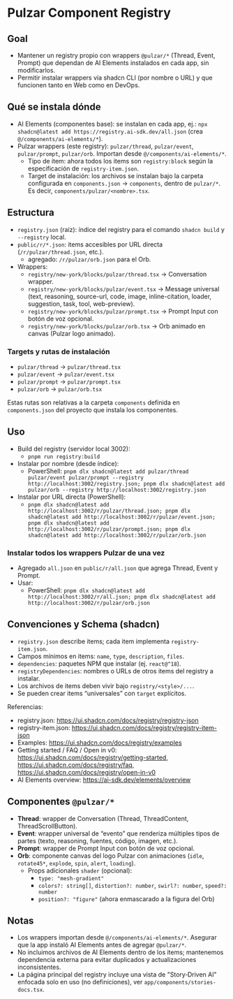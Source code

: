 # Pulzar Component Registry

## Goal
- Mantener un registry propio con wrappers `@pulzar/*` (Thread, Event, Prompt) que dependan de AI Elements instalados en cada app, sin modificarlos.
- Permitir instalar wrappers vía shadcn CLI (por nombre o URL) y que funcionen tanto en Web como en DevOps.

## Qué se instala dónde
- AI Elements (componentes base): se instalan en cada app, ej.: `npx shadcn@latest add https://registry.ai-sdk.dev/all.json` (crea `@/components/ai-elements/*`).
- Pulzar wrappers (este registry): `pulzar/thread`, `pulzar/event`, `pulzar/prompt`, `pulzar/orb`. Importan desde `@/components/ai-elements/*`.
  - Tipo de item: ahora todos los items son `registry:block` según la especificación de `registry-item.json`.
  - Target de instalación: los archivos se instalan bajo la carpeta configurada en `components.json` → `components`, dentro de `pulzar/*`. Es decir, `components/pulzar/<nombre>.tsx`.

## Estructura
- `registry.json` (raíz): índice del registry para el comando `shadcn build` y `--registry` local.
- `public/r/*.json`: items accesibles por URL directa (`/r/pulzar/thread.json`, etc.).
  - agregado: `/r/pulzar/orb.json` para el Orb.
- Wrappers:
  - `registry/new-york/blocks/pulzar/thread.tsx` → Conversation wrapper.
  - `registry/new-york/blocks/pulzar/event.tsx` → Message universal (text, reasoning, source-url, code, image, inline-citation, loader, suggestion, task, tool, web-preview).
  - `registry/new-york/blocks/pulzar/prompt.tsx` → Prompt Input con botón de voz opcional.
  - `registry/new-york/blocks/pulzar/orb.tsx` → Orb animado en canvas (Pulzar logo animado).

### Targets y rutas de instalación
- `pulzar/thread` → `pulzar/thread.tsx`
- `pulzar/event` → `pulzar/event.tsx`
- `pulzar/prompt` → `pulzar/prompt.tsx`
- `pulzar/orb` → `pulzar/orb.tsx`

Estas rutas son relativas a la carpeta `components` definida en `components.json` del proyecto que instala los componentes.

## Uso
- Build del registry (servidor local 3002):
  - `pnpm run registry:build`
- Instalar por nombre (desde índice):
  - PowerShell: `pnpm dlx shadcn@latest add pulzar/thread pulzar/event pulzar/prompt --registry http://localhost:3002/registry.json; pnpm dlx shadcn@latest add pulzar/orb --registry http://localhost:3002/registry.json`
- Instalar por URL directa (PowerShell):
  - `pnpm dlx shadcn@latest add http://localhost:3002/r/pulzar/thread.json; pnpm dlx shadcn@latest add http://localhost:3002/r/pulzar/event.json; pnpm dlx shadcn@latest add http://localhost:3002/r/pulzar/prompt.json; pnpm dlx shadcn@latest add http://localhost:3002/r/pulzar/orb.json`

### Instalar todos los wrappers Pulzar de una vez
- Agregado `all.json` en `public/r/all.json` que agrega Thread, Event y Prompt.
- Usar:
  - PowerShell: `pnpm dlx shadcn@latest add http://localhost:3002/r/all.json; pnpm dlx shadcn@latest add http://localhost:3002/r/pulzar/orb.json`

## Convenciones y Schema (shadcn)
- `registry.json` describe items; cada item implementa `registry-item.json`.
- Campos mínimos en items: `name`, `type`, `description`, `files`.
- `dependencies`: paquetes NPM que instalar (ej. `react@^18`).
- `registryDependencies`: nombres o URLs de otros items del registry a instalar.
- Los archivos de items deben vivir bajo `registry/<style>/...`.
- Se pueden crear items “universales” con `target` explícitos.

Referencias:
- registry.json: https://ui.shadcn.com/docs/registry/registry-json
- registry-item.json: https://ui.shadcn.com/docs/registry/registry-item-json
- Examples: https://ui.shadcn.com/docs/registry/examples
- Getting started / FAQ / Open in v0: https://ui.shadcn.com/docs/registry/getting-started, https://ui.shadcn.com/docs/registry/faq, https://ui.shadcn.com/docs/registry/open-in-v0
- AI Elements overview: https://ai-sdk.dev/elements/overview

## Componentes `@pulzar/*`
- **Thread**: wrapper de Conversation (Thread, ThreadContent, ThreadScrollButton).
- **Event**: wrapper universal de “evento” que renderiza múltiples tipos de partes (texto, reasoning, fuentes, código, imagen, etc.).
- **Prompt**: wrapper de Prompt Input con botón de voz opcional.
- **Orb**: componente canvas del logo Pulzar con animaciones (`idle`, `rotate45*`, `explode`, `spin`, `alert`, `loading`).
  - Props adicionales `shader` (opcional):
    - `type: "mesh-gradient"`
    - `colors?: string[]`, `distortion?: number`, `swirl?: number`, `speed?: number`
    - `position?: "figure"` (ahora enmascarado a la figura del Orb)

## Notas
- Los wrappers importan desde `@/components/ai-elements/*`. Asegurar que la app instaló AI Elements antes de agregar `@pulzar/*`.
- No incluimos archivos de AI Elements dentro de los items; mantenemos dependencia externa para evitar duplicados y actualizaciones inconsistentes.
 - La página principal del registry incluye una vista de "Story‑Driven AI" enfocada solo en uso (no definiciones), ver `app/components/stories-docs.tsx`.
